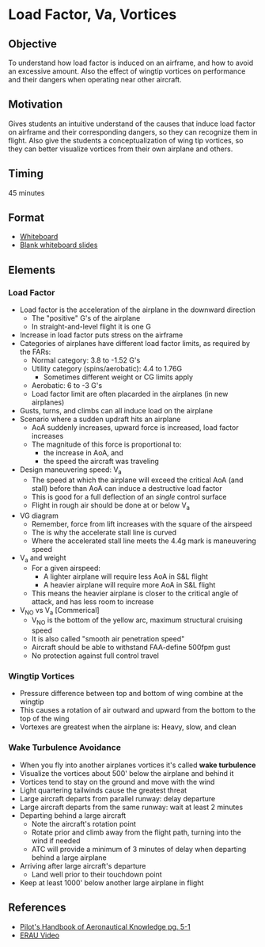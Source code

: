 # Load Factor, Va, Vortices

## Objective

To understand how load factor is induced on an airframe, and how to avoid an excessive amount. Also the effect of wingtip vortices on performance and their dangers when operating near other aircraft.

## Motivation

Gives students an intuitive understand of the causes that induce load factor on airframe and their corresponding dangers, so they can recognize them in flight. Also give the students a conceptualization of wing tip vortices, so they can better visualize vortices from their own airplane and others.

## Timing

45 minutes

## Format

- [Whiteboard](/slides/load-factor-vorticies.pdf)
- [Blank whiteboard slides](/slides/load-factor-blank.pdf)

## Elements

### Load Factor

- Load factor is the acceleration of the airplane in the downward direction
  - The "positive" G's of the airplane
  - In straight-and-level flight it is one G
- Increase in load factor puts stress on the airframe
- Categories of airplanes have different load factor limits, as required by the FARs:
  - Normal category: 3.8 to -1.52 G's
  - Utility category (spins/aerobatic): 4.4 to 1.76G
    - Sometimes different weight or CG limits apply
  - Aerobatic: 6 to -3 G's
  - Load factor limit are often placarded in the airplanes (in new airplanes)
- Gusts, turns, and climbs can all induce load on the airplane
- Scenario where a sudden updraft hits an airplane
  - AoA suddenly increases, upward force is increased, load factor increases
  - The magnitude of this force is proportional to:
    - the increase in AoA, and
    - the speed the aircraft was traveling
- Design maneuvering speed: V<sub>a</sub>
  - The speed at which the airplane will exceed the critical AoA (and stall) before than AoA can induce a destructive load factor
  - This is good for a full deflection of an _single_ control surface
  - Flight in rough air should be done at or below V<sub>a</sub>
- VG diagram
  - Remember, force from lift increases with the square of the airspeed
  - The is why the accelerate stall line is curved
  - Where the accelerated stall line meets the 4.4g mark is maneuvering speed
- V<sub>a</sub> and weight
  - For a given airspeed:
    - A lighter airplane will require less AoA in S&L flight
    - A heavier airplane will require more AoA in S&L flight
  - This means the heavier airplane is closer to the critical angle of attack, and has less room to increase
- V<sub>NO</sub> vs V<sub>a</sub> [Commerical]
  - V<sub>NO</sub> is the bottom of the yellow arc, maximum structural cruising speed
  - It is also called "smooth air penetration speed"
  - Aircraft should be able to withstand FAA-define 500fpm gust
  - No protection against full control travel

### Wingtip Vortices

- Pressure difference between top and bottom of wing combine at the wingtip
- This causes a rotation of air outward and upward from the bottom to the top of the wing
- Vortexes are greatest when the airplane is: Heavy, slow, and clean

### Wake Turbulence Avoidance

- When you fly into another airplanes vortices it's called **wake turbulence**
- Visualize the vortices about 500' below the airplane and behind it
- Vortices tend to stay on the ground and move with the wind
- Light quartering tailwinds cause the greatest threat
- Large aircraft departs from parallel runway: delay departure
- Large aircraft departs from the same runway: wait at least 2 minutes
- Departing behind a large aircraft
  - Note the aircraft's rotation point
  - Rotate prior and climb away from the flight path, turning into the wind if needed
  - ATC will provide a minimum of 3 minutes of delay when departing behind a large airplane
- Arriving after large aircraft's departure
  - Land well prior to their touchdown point
- Keep at least 1000' below another large airplane in flight

## References

- [Pilot's Handbook of Aeronautical Knowledge pg. 5-1](/_references/PHAK/5-1)
- [ERAU Video](https://www.youtube.com/watch?v=IL_kS4W7gyk)
